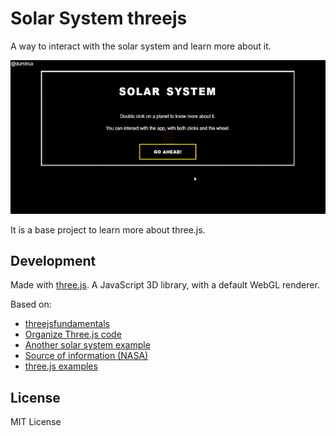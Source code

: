 # Solar System threejs
A way to interact with the solar system and learn more about it.

![SolarSystemDemostration](./assets/cover.gif)


It is a base project to learn more about three.js.




## Development
Made with [three.js](https://threejs.org/). A JavaScript 3D library, with a default WebGL renderer.

Based on:
* [threejsfundamentals](https://threejsfundamentals.org/)
* [Organize Three.js code](https://medium.com/@soffritti.pierfrancesco/how-to-organize-the-structure-of-a-three-js-project-77649f58fa3f)
* [Another solar system example](https://marshalmurphy.com/blog/2020-07-29-solar-system/)
* [Source of information (NASA)](https://solarsystem.nasa.gov/planet-compare/)
* [three.js examples](https://threejs.org/examples/#webgl_animation_cloth)


## License
MIT License

